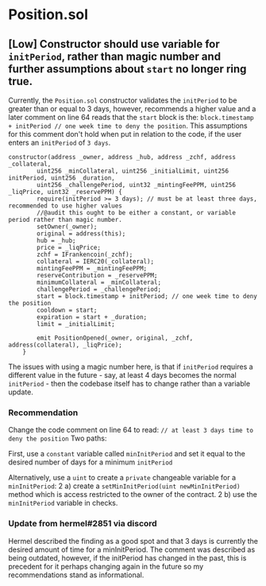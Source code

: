 # Position.sol

## [Low] Constructor should use variable for `initPeriod`, rather than magic number and further assumptions about `start` no longer ring true.

Currently, the `Position.sol` constructor validates the `initPeriod` to be greater than or equal to 3 days, however, recommends a higher value and a later comment on line 64 reads that the `start` block is the: `block.timestamp + initPeriod // one week time to deny the position`. This assumptions for this comment don't hold when put in relation to the code, if the user enters an `initPeriod` of `3 days`.

```solidity
constructor(address _owner, address _hub, address _zchf, address _collateral, 
        uint256 _minCollateral, uint256 _initialLimit, uint256 initPeriod, uint256 _duration,
        uint256 _challengePeriod, uint32 _mintingFeePPM, uint256 _liqPrice, uint32 _reservePPM) {
        require(initPeriod >= 3 days); // must be at least three days, recommended to use higher values 
        //@audit this ought to be either a constant, or variable period rather than magic number.
        setOwner(_owner);
        original = address(this);
        hub = _hub;
        price = _liqPrice;
        zchf = IFrankencoin(_zchf);
        collateral = IERC20(_collateral);
        mintingFeePPM = _mintingFeePPM;
        reserveContribution = _reservePPM;
        minimumCollateral = _minCollateral;
        challengePeriod = _challengePeriod;
        start = block.timestamp + initPeriod; // one week time to deny the position
        cooldown = start;
        expiration = start + _duration;
        limit = _initialLimit;
        
        emit PositionOpened(_owner, original, _zchf, address(collateral), _liqPrice);
    }
```

The issues with using a magic number here, is that if `initPeriod` requires a different value in the future - say, at least 4 days becomes the normal `initPeriod` - then the codebase itself has to change rather than a variable update.

### Recommendation
Change the code comment on line 64 to read: `// at least 3 days time to deny the position`
Two paths:

First, use a `constant` variable called `minInitPeriod` and set it equal to the desired number of days for a minimum `initPeriod`


Alternatively, use a `uint` to create a `private` changeable variable for a `minInitPeriod`:
	2 a) create a `setMinInitPeriod(uint newMinInitPeriod)` method which is access restricted to the owner of the contract.
	2 b) use the `minInitPeriod` variable in checks.

### Update from hermel#2851 via discord

Hermel described the finding as a good spot and that 3 days is currently the desired amount of time for a minInitPeriod. The comment was described as being outdated, however, if the initPeriod has changed in the past, this is precedent for it perhaps changing again in the future so my recommendations stand as informational.